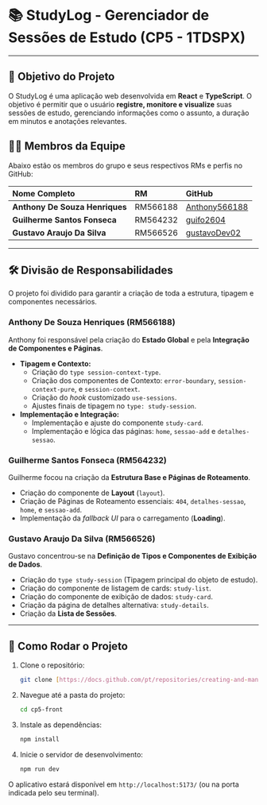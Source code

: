 # 📚 StudyLog - Gerenciador de Sessões de Estudo (CP5 - 1TDSPX)

---

## 🎯 Objetivo do Projeto

O StudyLog é uma aplicação web desenvolvida em **React** e **TypeScript**. O objetivo é permitir que o usuário **registre, monitore e visualize** suas sessões de estudo, gerenciando informações como o assunto, a duração em minutos e anotações relevantes.

## 🧑‍💻 Membros da Equipe

Abaixo estão os membros do grupo e seus respectivos RMs e perfis no GitHub:

| Nome Completo | RM | GitHub |
| :--- | :--- | :--- |
| **Anthony De Souza Henriques** | RM566188 | [Anthony566188](https://github.com/Anthony566188) |
| **Guilherme Santos Fonseca** | RM564232 | [guifo2604](https://github.com/guifo2604) |
| **Gustavo Araujo Da Silva** | RM566526 | [gustavoDev02](https://github.com/gustavoDev02) |

---

## 🛠️ Divisão de Responsabilidades

O projeto foi dividido para garantir a criação de toda a estrutura, tipagem e componentes necessários.

### Anthony De Souza Henriques (RM566188)
Anthony foi responsável pela criação do **Estado Global** e pela **Integração de Componentes e Páginas**.
* **Tipagem e Contexto:**
    * Criação do `type session-context-type`.
    * Criação dos componentes de Contexto: `error-boundary`, `session-context-pure`, e `session-context`.
    * Criação do *hook* customizado `use-sessions`.
    * Ajustes finais de tipagem no `type: study-session`.
* **Implementação e Integração:**
    * Implementação e ajuste do componente `study-card`.
    * Implementação e lógica das páginas: `home`, `sessao-add` e `detalhes-sessao`.

### Guilherme Santos Fonseca (RM564232)
Guilherme focou na criação da **Estrutura Base e Páginas de Roteamento**.
* Criação do componente de **Layout** (`layout`).
* Criação de Páginas de Roteamento essenciais: `404`, `detalhes-sessao`, `home`, e `sessao-add`.
* Implementação da *fallback UI* para o carregamento (**Loading**).

### Gustavo Araujo Da Silva (RM566526)
Gustavo concentrou-se na **Definição de Tipos e Componentes de Exibição de Dados**.
* Criação do `type study-session` (Tipagem principal do objeto de estudo).
* Criação do componente de listagem de cards: `study-list`.
* Criação do componente de exibição de dados: `study-card`.
* Criação da página de detalhes alternativa: `study-details`.
* Criação da **Lista de Sessões**.

---

## 🚀 Como Rodar o Projeto

1.  Clone o repositório:
    ```bash
    git clone [https://docs.github.com/pt/repositories/creating-and-managing-repositories/quickstart-for-repositories](https://docs.github.com/pt/repositories/creating-and-managing-repositories/quickstart-for-repositories)
    ```
2.  Navegue até a pasta do projeto:
    ```bash
    cd cp5-front
    ```
3.  Instale as dependências:
    ```bash
    npm install
    ```
4.  Inicie o servidor de desenvolvimento:
    ```bash
    npm run dev
    ```

O aplicativo estará disponível em `http://localhost:5173/` (ou na porta indicada pelo seu terminal).
